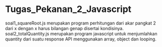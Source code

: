 # Tugas_Pekanan_2_Javascript
 soal1_squareRoot.js merupakan program perhitungan dari akar pangkat 2 dari x dengan x harus bilangan genap disertai kondisinya.
 soal2_totalQuantity.js merupakan program javascript untuk menjumlahkan quantity dari suatu response API menggunakan array, object dan looping.

